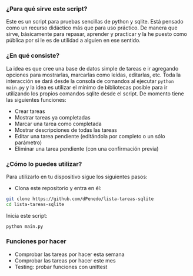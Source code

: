 ### ¿Para qué sirve este script?

Este es un script para pruebas sencillas de python y sqlite. Está pensado como un recurso didáctico más que para uso práctico. De manera que sirve, básicamente para repasar, aprender y practicar y la he puesto como pública por si le es de utilidad a alguien en ese sentido.

### ¿En qué consiste?

La idea es que cree una base de datos simple de tareas e ir agregando opciones para mostrarlas, marcarlas como leídas, editarlas, etc. Toda la interacción se dará desde la consola de comandos al ejecutar `python main.py` y la idea es utilizar el mínimo de bibliotecas posible para ir utilizando los propios comandos sqlite desde el script. De momento tiene las siguientes funciones:

- Crear tareas
- Mostrar tareas ya completadas
- Marcar una tarea como completada
- Mostrar descripciones de todas las tareas
- Editar una tarea pendiente (editándola por completo o un sólo parámetro)
- Eliminar una tarea pendiente (con una confirmación previa)


### ¿Cómo lo puedes utilizar?

Para utilizarlo en tu dispositivo sigue los siguientes pasos:
- Clona este repositorio y entra en él:
``` bash
git clone https://github.com/dPenedo/lista-tareas-sqlite
cd lista-tareas-sqlite
```

Inicia este script:
``` bash
python main.py
```

### Funciones por hacer

- Comprobar las tareas por hacer esta semana
- Comprobar las tareas por hacer este mes
- Testing: probar funciones con unittest
